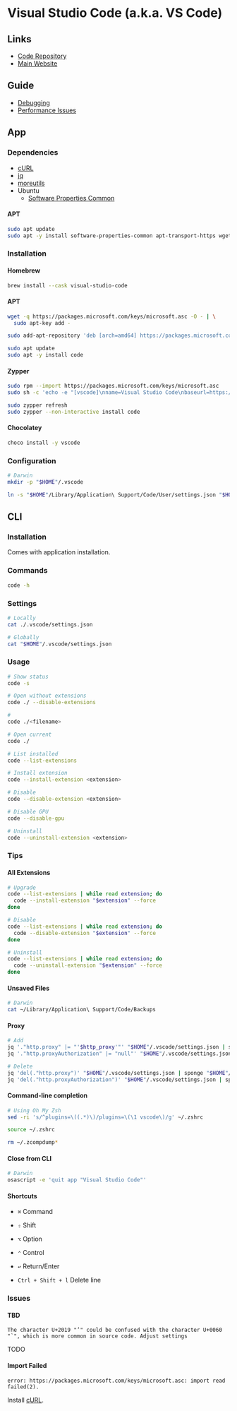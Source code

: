 # Visual Studio Code (a.k.a. VS Code)

<!--
https://github.com/search?q=filename%3Asettings.json+path%3A.vscode
-->

<!--
https://code.visualstudio.com/docs/remote/ssh
https://github.com/datalayer-examples/vscode-extension-examples
-->

## Links

- [Code Repository](https://github.com/microsoft/vscode)
- [Main Website](https://vscode.dev/)

## Guide

- [Debugging](https://code.visualstudio.com/docs/editor/debugging)
- [Performance Issues](https://github.com/Microsoft/vscode/wiki/Performance-Issues)

## App

### Dependencies

- [cURL](/curl.md)
- [jq](/jq.md)
- [moreutils](/moreutils.md)
- Ubuntu
  - [Software Properties Common](/apt/software-properties-common.md#installation)

#### APT

```sh
sudo apt update
sudo apt -y install software-properties-common apt-transport-https wget
```

### Installation

#### Homebrew

```sh
brew install --cask visual-studio-code
```

#### APT

```sh
wget -q https://packages.microsoft.com/keys/microsoft.asc -O - | \
  sudo apt-key add -

sudo add-apt-repository 'deb [arch=amd64] https://packages.microsoft.com/repos/vscode stable main'
```

```sh
sudo apt update
sudo apt -y install code
```

#### Zypper

```sh
sudo rpm --import https://packages.microsoft.com/keys/microsoft.asc
sudo sh -c 'echo -e "[vscode]\nname=Visual Studio Code\nbaseurl=https://packages.microsoft.com/yumrepos/vscode\nenabled=1\ntype=rpm-md\ngpgcheck=1\ngpgkey=https://packages.microsoft.com/keys/microsoft.asc" > /etc/zypp/repos.d/vscode.repo'

sudo zypper refresh
sudo zypper --non-interactive install code
```

#### Chocolatey

```sh
choco install -y vscode
```

### Configuration

```sh
# Darwin
mkdir -p "$HOME"/.vscode

ln -s "$HOME"/Library/Application\ Support/Code/User/settings.json "$HOME"/.vscode/settings.json
```

## CLI

### Installation

Comes with application installation.

### Commands

```sh
code -h
```

### Settings

```sh
# Locally
cat ./.vscode/settings.json

# Globally
cat "$HOME"/.vscode/settings.json
```

### Usage

```sh
# Show status
code -s

# Open without extensions
code ./ --disable-extensions

#
code ./<filename>

# Open current
code ./

# List installed
code --list-extensions

# Install extension
code --install-extension <extension>

# Disable
code --disable-extension <extension>

# Disable GPU
code --disable-gpu

# Uninstall
code --uninstall-extension <extension>
```

### Tips

#### All Extensions

```sh
# Upgrade
code --list-extensions | while read extension; do
  code --install-extension "$extension" --force
done

# Disable
code --list-extensions | while read extension; do
  code --disable-extension "$extension" --force
done

# Uninstall
code --list-extensions | while read extension; do
  code --uninstall-extension "$extension" --force
done
```

#### Unsaved Files

```sh
# Darwin
cat ~/Library/Application\ Support/Code/Backups
```

#### Proxy

```sh
# Add
jq '."http.proxy" |= "'$http_proxy'"' "$HOME"/.vscode/settings.json | sponge "$HOME"/.vscode/settings.json
jq '."http.proxyAuthorization" |= "null"' "$HOME"/.vscode/settings.json | sponge "$HOME"/.vscode/settings.json

# Delete
jq 'del(."http.proxy")' "$HOME"/.vscode/settings.json | sponge "$HOME"/.vscode/settings.json
jq 'del(."http.proxyAuthorization")' "$HOME"/.vscode/settings.json | sponge "$HOME"/.vscode/settings.json
```

#### Command-line completion

```sh
# Using Oh My Zsh
sed -ri 's/^plugins=\((.*)\)/plugins=\(\1 vscode\)/g' ~/.zshrc

source ~/.zshrc

rm ~/.zcompdump*
```

#### Close from CLI

```sh
# Darwin
osascript -e 'quit app "Visual Studio Code"'
```

#### Shortcuts

- `⌘` Command
- `⇧` Shift
- `⌥` Option
- `⌃` Control
- `↩︎` Return/Enter

- `Ctrl + Shift + l` Delete line

### Issues

#### TBD

```log
The character U+2019 "’" could be confused with the character U+0060 "`", which is more common in source code. Adjust settings
```

TODO

#### Import Failed

```log
error: https://packages.microsoft.com/keys/microsoft.asc: import read failed(2).
```

Install [cURL](/curl.md).
